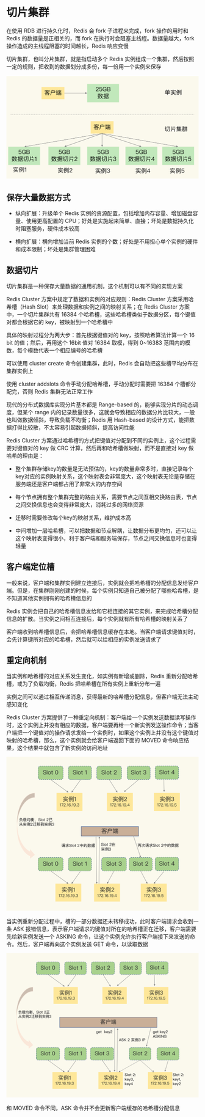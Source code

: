 # 切片集群

在使用 RDB 进行持久化时，Redis 会 fork 子进程来完成，fork 操作的用时和 Redis 的数据量是正相关的，而 fork 在执行时会阻塞主线程。数据量越大，fork 操作造成的主线程阻塞的时间越长，Redis 响应变慢

切片集群，也叫分片集群，就是指启动多个 Redis 实例组成一个集群，然后按照一定的规则，把收到的数据划分成多份，每一份用一个实例来保存

![](../../Picture/Redis/note/slicecluster/01.png)

## 保存大量数据方式

- 纵向扩展：升级单个 Redis 实例的资源配置，包括增加内存容量、增加磁盘容量、使用更高配置的 CPU；好处是实施起来简单、直接；坏处是数据持久化时阻塞服务，硬件成本较高

- 横向扩展：横向增加当前 Redis 实例的个数；好处是不用担心单个实例的硬件和成本限制；坏处是集群管理困难

## 数据切片

切片集群是一种保存大量数据的通用机制，这个机制可以有不同的实现方案

Redis Cluster 方案中规定了数据和实例的对应规则：Redis Cluster 方案采用哈希槽（Hash Slot）来处理数据和实例之间的映射关系；在 Redis Cluster 方案中，一个切片集群共有 16384 个哈希槽，这些哈希槽类似于数据分区，每个键值对都会根据它的 key，被映射到一个哈希槽中

具体的映射过程分为两大步：首先根据键值对的 key，按照哈希算法计算一个 16 bit 的值；然后，再用这个 16bit 值对 16384 取模，得到 0~16383 范围内的模数，每个模数代表一个相应编号的哈希槽

可以使用 cluster create 命令创建集群，此时，Redis 会自动把这些槽平均分布在集群实例上

使用 cluster addslots 命令手动分配哈希槽，手动分配时需要把 16384 个槽都分配完，否则 Redis 集群无法正常工作

现代的分布式数据库实现分片基本都是 Range-based 的，能够实现分片的动态调度，但某个 range 内的记录数量很多，这就会导致相应的数据分片比较大，一般也叫做数据倾斜，导致负载不均衡；Redis 用 Hash-based 的设计方式，能把数据打得比较散，不太容易引起数据倾斜，提高访问性能

Redis Cluster 方案通过哈希槽的方式把键值对分配到不同的实例上，这个过程需要对键值对的 key 做 CRC 计算，然后再和哈希槽做映射，而不是直接对 key 做哈希的理由是：

- 整个集群存储key的数量是无法预估的，key的数量非常多时，直接记录每个key对应的实例映射关系，这个映射表会非常庞大，这个映射表无论是存储在服务端还是客户端都占用了非常大的内存空间

- 每个节点拥有整个集群完整的路由关系，需要节点之间互相交换路由表，节点之间交换信息也会变得非常庞大，消耗过多的网络资源

- 迁移时需要修改每个key的映射关系，维护成本高

- 中间增加一层哈希槽，可以把数据和节点解耦，让数据分布更均匀，还可以让这个映射表变得很小，利于客户端和服务端保存，节点之间交换信息时也变得轻量

## 客户端定位槽

一般来说，客户端和集群实例建立连接后，实例就会把哈希槽的分配信息发给客户端。但是，在集群刚刚创建的时候，每个实例只知道自己被分配了哪些哈希槽，是不知道其他实例拥有的哈希槽信息的

Redis 实例会把自己的哈希槽信息发给和它相连接的其它实例，来完成哈希槽分配信息的扩散。当实例之间相互连接后，每个实例就有所有哈希槽的映射关系了

客户端收到哈希槽信息后，会把哈希槽信息缓存在本地。当客户端请求键值对时，会先计算键所对应的哈希槽，然后就可以给相应的实例发送请求了

## 重定向机制

当实例和哈希槽的对应关系发生变化，如实例有新增或删除，Redis 重新分配哈希槽，或为了负载均衡，Redis 把哈希槽在所有实例上重新分布一遍

实例之间可以通过相互传递消息，获得最新的哈希槽分配信息，但客户端无法主动感知变化

Redis Cluster 方案提供了一种重定向机制：客户端给一个实例发送数据读写操作时，这个实例上并没有相应的数据，客户端要再给一个新实例发送操作命令；当客户端把一个键值对的操作请求发给一个实例时，如果这个实例上并没有这个键值对映射的哈希槽，那么，这个实例就会给客户端返回下面的 MOVED 命令响应结果，这个结果中就包含了新实例的访问地址

![](../../Picture/Redis/note/slicecluster/02.png)

当实例重新分配过程中，槽的一部分数据还未转移成功，此时客户端请求会收到一条 ASK 报错信息，表示客户端请求的键值对所在的哈希槽正在迁移，客户端需要先给新实例发送一个 ASKING 命令，让这个实例允许执行客户端接下来发送的命令。然后，客户端再向这个实例发送 GET 命令，以读取数据

![](../../Picture/Redis/note/slicecluster/03.png)

和 MOVED 命令不同，ASK 命令并不会更新客户端缓存的哈希槽分配信息